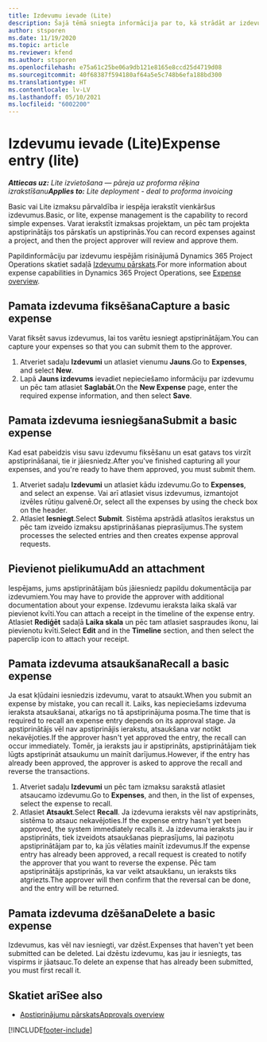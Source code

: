 ```yaml
---
title: Izdevumu ievade (Lite)
description: Šajā tēmā sniegta informācija par to, kā strādāt ar izdevumu ierakstu Lite izvietošanā.
author: stsporen
ms.date: 11/19/2020
ms.topic: article
ms.reviewer: kfend
ms.author: stsporen
ms.openlocfilehash: e75a61c25be06a9db121e8165e8ccd25d4719d08
ms.sourcegitcommit: 40f68387f594180af64a5e5c748b6efa188bd300
ms.translationtype: HT
ms.contentlocale: lv-LV
ms.lasthandoff: 05/10/2021
ms.locfileid: "6002200"
---
```

# <a name="expense-entry-lite"></a><span data-ttu-id="5d0fc-103">Izdevumu ievade (Lite)</span><span class="sxs-lookup"><span data-stu-id="5d0fc-103">Expense entry (lite)</span></span>

<span data-ttu-id="5d0fc-104">_**Attiecas uz:** Lite izvietošana — pāreja uz proforma rēķina izrakstīšanu_</span><span class="sxs-lookup"><span data-stu-id="5d0fc-104">_**Applies to:** Lite deployment - deal to proforma invoicing_</span></span>

<span data-ttu-id="5d0fc-105">Basic vai Lite izmaksu pārvaldība ir iespēja ierakstīt vienkāršus izdevumus.</span><span class="sxs-lookup"><span data-stu-id="5d0fc-105">Basic, or lite, expense management is the capability to record simple expenses.</span></span> <span data-ttu-id="5d0fc-106">Varat ierakstīt izmaksas projektam, un pēc tam projekta apstiprinātājs tos pārskatīs un apstiprinās.</span><span class="sxs-lookup"><span data-stu-id="5d0fc-106">You can record expenses against a project, and then the project approver will review and approve them.</span></span>

<span data-ttu-id="5d0fc-107">Papildinformāciju par izdevumu iespējām risinājumā Dynamics 365 Project Operations skatiet sadaļā [Izdevumu pārskats](expense-overview.md).</span><span class="sxs-lookup"><span data-stu-id="5d0fc-107">For more information about expense capabilities in Dynamics 365 Project Operations, see [Expense overview](expense-overview.md).</span></span>

## <a name="capture-a-basic-expense"></a><span data-ttu-id="5d0fc-108">Pamata izdevuma fiksēšana</span><span class="sxs-lookup"><span data-stu-id="5d0fc-108">Capture a basic expense</span></span>

<span data-ttu-id="5d0fc-109">Varat fiksēt savus izdevumus, lai tos varētu iesniegt apstiprinātājam.</span><span class="sxs-lookup"><span data-stu-id="5d0fc-109">You can capture your expenses so that you can submit them to the approver.</span></span>

1. <span data-ttu-id="5d0fc-110">Atveriet sadaļu **Izdevumi** un atlasiet vienumu **Jauns**.</span><span class="sxs-lookup"><span data-stu-id="5d0fc-110">Go to **Expenses**, and select **New**.</span></span>
2. <span data-ttu-id="5d0fc-111">Lapā **Jauns izdevums** ievadiet nepieciešamo informāciju par izdevumu un pēc tam atlasiet **Saglabāt**.</span><span class="sxs-lookup"><span data-stu-id="5d0fc-111">On the **New Expense** page, enter the required expense information, and then select **Save**.</span></span>

## <a name="submit-a-basic-expense"></a><span data-ttu-id="5d0fc-112">Pamata izdevuma iesniegšana</span><span class="sxs-lookup"><span data-stu-id="5d0fc-112">Submit a basic expense</span></span>

<span data-ttu-id="5d0fc-113">Kad esat pabeidzis visu savu izdevumu fiksēšanu un esat gatavs tos virzīt apstiprināšanai, tie ir jāiesniedz.</span><span class="sxs-lookup"><span data-stu-id="5d0fc-113">After you've finished capturing all your expenses, and you're ready to have them approved, you must submit them.</span></span>

1. <span data-ttu-id="5d0fc-114">Atveriet sadaļu **Izdevumi** un atlasiet kādu izdevumu.</span><span class="sxs-lookup"><span data-stu-id="5d0fc-114">Go to **Expenses**, and select an expense.</span></span> <span data-ttu-id="5d0fc-115">Vai arī atlasiet visus izdevumus, izmantojot izvēles rūtiņu galvenē.</span><span class="sxs-lookup"><span data-stu-id="5d0fc-115">Or, select all the expenses by using the check box on the header.</span></span>
2. <span data-ttu-id="5d0fc-116">Atlasiet **Iesniegt**.</span><span class="sxs-lookup"><span data-stu-id="5d0fc-116">Select **Submit**.</span></span> <span data-ttu-id="5d0fc-117">Sistēma apstrādā atlasītos ierakstus un pēc tam izveido izmaksu apstiprināšanas pieprasījumus.</span><span class="sxs-lookup"><span data-stu-id="5d0fc-117">The system processes the selected entries and then creates expense approval requests.</span></span>

## <a name="add-an-attachment"></a><span data-ttu-id="5d0fc-118">Pievienot pielikumu</span><span class="sxs-lookup"><span data-stu-id="5d0fc-118">Add an attachment</span></span>

<span data-ttu-id="5d0fc-119">Iespējams, jums apstiprinātājam būs jāiesniedz papildu dokumentācija par izdevumiem.</span><span class="sxs-lookup"><span data-stu-id="5d0fc-119">You may have to provide the approver with additional documentation about your expense.</span></span> <span data-ttu-id="5d0fc-120">Izdevumu ieraksta laika skalā var pievienot kvīti.</span><span class="sxs-lookup"><span data-stu-id="5d0fc-120">You can attach a receipt in the timeline of the expense entry.</span></span> <span data-ttu-id="5d0fc-121">Atlasiet **Rediģēt** sadaļā **Laika skala** un pēc tam atlasiet saspraudes ikonu, lai pievienotu kvīti.</span><span class="sxs-lookup"><span data-stu-id="5d0fc-121">Select **Edit** and in the **Timeline** section, and then select the paperclip icon to attach your receipt.</span></span>

## <a name="recall-a-basic-expense"></a><span data-ttu-id="5d0fc-122">Pamata izdevuma atsaukšana</span><span class="sxs-lookup"><span data-stu-id="5d0fc-122">Recall a basic expense</span></span>

<span data-ttu-id="5d0fc-123">Ja esat kļūdaini iesniedzis izdevumu, varat to atsaukt.</span><span class="sxs-lookup"><span data-stu-id="5d0fc-123">When you submit an expense by mistake, you can recall it.</span></span> <span data-ttu-id="5d0fc-124">Laiks, kas nepieciešams izdevuma ieraksta atsaukšanai, atkarīgs no tā apstiprinājuma posma.</span><span class="sxs-lookup"><span data-stu-id="5d0fc-124">The time that is required to recall an expense entry depends on its approval stage.</span></span>  <span data-ttu-id="5d0fc-125">Ja apstiprinātājs vēl nav apstiprinājis ierakstu, atsaukšana var notikt nekavējoties.</span><span class="sxs-lookup"><span data-stu-id="5d0fc-125">If the approver hasn't yet approved the entry, the recall can occur immediately.</span></span> <span data-ttu-id="5d0fc-126">Tomēr, ja ieraksts jau ir apstiprināts, apstiprinātājam tiek lūgts apstiprināt atsaukumu un mainīt darījumus.</span><span class="sxs-lookup"><span data-stu-id="5d0fc-126">However, if the entry has already been approved, the approver is asked to approve the recall and reverse the transactions.</span></span>

1. <span data-ttu-id="5d0fc-127">Atveriet sadaļu **Izdevumi** un pēc tam izmaksu sarakstā atlasiet atsaucamo izdevumu.</span><span class="sxs-lookup"><span data-stu-id="5d0fc-127">Go to **Expenses**, and then, in the list of expenses, select the expense to recall.</span></span>
2. <span data-ttu-id="5d0fc-128">Atlasiet **Atsaukt**.</span><span class="sxs-lookup"><span data-stu-id="5d0fc-128">Select **Recall**.</span></span> <span data-ttu-id="5d0fc-129">Ja izdevuma ieraksts vēl nav apstiprināts, sistēma to atsauc nekavējoties.</span><span class="sxs-lookup"><span data-stu-id="5d0fc-129">If the expense entry hasn't yet been approved, the system immediately recalls it.</span></span> <span data-ttu-id="5d0fc-130">Ja izdevuma ieraksts jau ir apstiprināts, tiek izveidots atsaukšanas pieprasījums, lai paziņotu apstiprinātājam par to, ka jūs vēlaties mainīt izdevumus.</span><span class="sxs-lookup"><span data-stu-id="5d0fc-130">If the expense entry has already been approved, a recall request is created to notify the approver that you want to reverse the expense.</span></span> <span data-ttu-id="5d0fc-131">Pēc tam apstiprinātājs apstiprinās, ka var veikt atsaukšanu, un ieraksts tiks atgriezts.</span><span class="sxs-lookup"><span data-stu-id="5d0fc-131">The approver will then confirm that the reversal can be done, and the entry will be returned.</span></span>

## <a name="delete-a-basic-expense"></a><span data-ttu-id="5d0fc-132">Pamata izdevuma dzēšana</span><span class="sxs-lookup"><span data-stu-id="5d0fc-132">Delete a basic expense</span></span>

<span data-ttu-id="5d0fc-133">Izdevumus, kas vēl nav iesniegti, var dzēst.</span><span class="sxs-lookup"><span data-stu-id="5d0fc-133">Expenses that haven't yet been submitted can be deleted.</span></span> <span data-ttu-id="5d0fc-134">Lai dzēstu izdevumu, kas jau ir iesniegts, tas vispirms ir jāatsauc.</span><span class="sxs-lookup"><span data-stu-id="5d0fc-134">To delete an expense that has already been submitted, you must first recall it.</span></span>

## <a name="see-also"></a><span data-ttu-id="5d0fc-135">Skatiet arī</span><span class="sxs-lookup"><span data-stu-id="5d0fc-135">See also</span></span>

- [<span data-ttu-id="5d0fc-136">Apstiprinājumu pārskats</span><span class="sxs-lookup"><span data-stu-id="5d0fc-136">Approvals overview</span></span>](../approvals/approvals-overview.md)


[!INCLUDE[footer-include](../includes/footer-banner.md)]